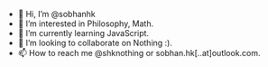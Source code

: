 - 👋 Hi, I’m @sobhanhk
- 👀 I’m interested in Philosophy, Math.
- 🌱 I’m currently learning JavaScript.
- 💞️ I’m looking to collaborate on Nothing :).
- 📫 How to reach me @shknothing or sobhan.hk[..at]outlook.com.
